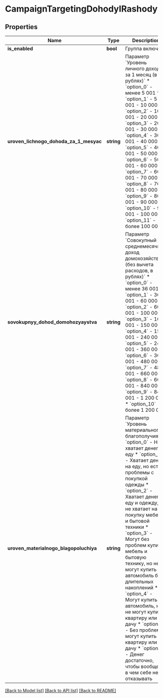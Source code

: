 # CampaignTargetingDohodyIRashody

## Properties
Name | Type | Description | Notes
------------ | ------------- | ------------- | -------------
**is_enabled** | **bool** | Группа включена | [optional] 
**uroven_lichnogo_dohoda_za_1_mesyac** | **string** | Параметр &#x60;Уровень личного дохода за 1 месяц (в рублях)&#x60;  * &#x60;option_0&#x60; - менее 5 001 * &#x60;option_1&#x60; - 5 001 - 10 000 * &#x60;option_2&#x60; - 10 001 - 20 000 * &#x60;option_3&#x60; - 20 001 - 30 000 * &#x60;option_4&#x60; - 30 001 - 40 000 * &#x60;option_5&#x60; - 40 001 - 50 000 * &#x60;option_6&#x60; - 50 001 - 60 000 * &#x60;option_7&#x60; - 60 001 - 70 000 * &#x60;option_8&#x60; - 70 001 - 80 000 * &#x60;option_9&#x60; - 80 001 - 90 000 * &#x60;option_10&#x60; - 90 001 - 100 000 * &#x60;option_11&#x60; - более 100 000 | [optional] 
**sovokupnyy_dohod_domohozyaystva** | **string** | Параметр &#x60;Совокупный среднемесячный доход домохозяйства (без вычета расходов, в рублях)&#x60;  * &#x60;option_0&#x60; - менее 36 001 * &#x60;option_1&#x60; - 36 001 - 60 000 * &#x60;option_2&#x60; - 60 001 - 100 000 * &#x60;option_3&#x60; - 100 001 - 150 000 * &#x60;option_4&#x60; - 150 001 - 240 000 * &#x60;option_5&#x60; - 240 001 - 360 000 * &#x60;option_6&#x60; - 360 001 - 480 000 * &#x60;option_7&#x60; - 480 001 - 660 000 * &#x60;option_8&#x60; - 660 001 - 840 000 * &#x60;option_9&#x60; - 840 001 - 1 200 000 * &#x60;option_10&#x60; - более 1 200 000 | [optional] 
**uroven_materialnogo_blagopoluchiya** | **string** | Параметр &#x60;Уровень материального благополучия&#x60;  * &#x60;option_0&#x60; - Не хватает денег на еду * &#x60;option_1&#x60; - Хватает денег на еду, но есть проблемы с покупкой одежды * &#x60;option_2&#x60; - Хватает денег на еду и одежду, но не хватает на покупку мебели и бытовой техники * &#x60;option_3&#x60; - Могут без проблем купить мебель и бытовую технику, но не могут купить автомобиль без длительных накоплений * &#x60;option_4&#x60; - Могут купить автомобиль, но не могут купить квартиру или дачу * &#x60;option_5&#x60; - Без проблем могут купить квартиру или дачу * &#x60;option_6&#x60; - Денег достаточно, чтобы вообще ни в чем себе не отказывать | [optional] 

[[Back to Model list]](../README.md#documentation-for-models) [[Back to API list]](../README.md#documentation-for-api-endpoints) [[Back to README]](../README.md)


